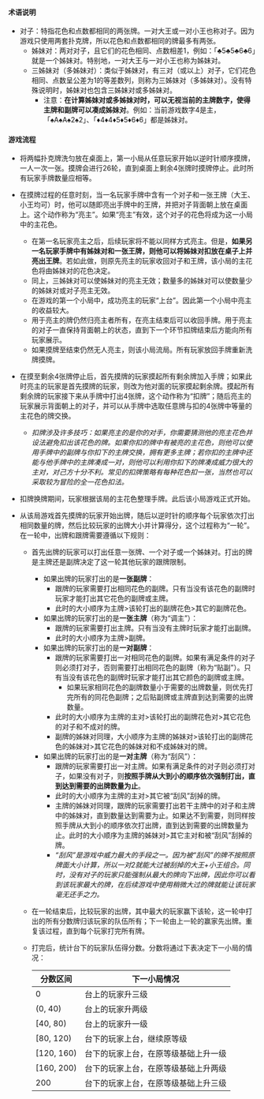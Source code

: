 #### 术语说明

- 对子：特指花色和点数都相同的两张牌。一对大王或一对小王也称对子。因为游戏只使用两套扑克牌，所以花色和点数都相同的牌最多有两张。
  - 姊妹对：两对对子，且它们的花色相同、点数相差1，例如：「♣5♣5♣6♣6」就是一个姊妹对。特别地，一对大王与一对小王也称为姊妹对。
  - 三姊妹对（多姊妹对）：类似于姊妹对，有三对（或以上）对子，它们花色相同、点数呈公差为1的等差数列，则称为三姊妹对（多姊妹对）。没有特殊说明时，姊妹对也包含三姊妹对或多姊妹对。
    - 注意：**在计算姊妹对或多姊妹对时，可以无视当前的主牌数字，使得主牌和副牌可以凑成姊妹对**。例如：当前游戏数字4是主，「♠A♠A♠2♠2」、「♦4♦4♦5♦5♦6♦6」都是姊妹对。

#### 游戏流程

- 将两幅扑克牌洗匀放在桌面上，第一小局从任意玩家开始以逆时针顺序摸牌，一人一次一张。摸牌会进行26轮，直到桌面上剩余4张牌时摸牌停止。此时所有玩家手牌数量应相等。

- 在摸牌过程的任意时刻，当一名玩家手牌中含有一个对子和一张王牌（大王、小王均可）时，他可以随即亮出手牌中的王牌，并把对子背面朝上放在桌面上。这个动作称为“亮主”。如果“亮主”有效，这个对子的花色将成为这一小局中的主花色。

  - 在第一名玩家亮主之后，后续玩家将不能以同样方式亮主。但是，**如果另一名玩家手牌中有姊妹对和一张王牌，则他可以将姊妹对扣放在桌子上并亮出王牌**。若如此做，则原先亮主的玩家收回对子和王牌，该小局的主花色将由姊妹对的花色决定。
  - 同上，三姊妹对可以使姊妹对的亮主无效；数量多的姊妹对可以使数量少的姊妹对或对子亮主无效。
  - 在游戏的第一个小局中，成功亮主的玩家“上台”。因此第一个小局中亮主的收益较大。
  - 用于亮主的牌仍然归亮主者所有，在亮主结束后可以收回手牌。用于亮主的对子一直保持背面朝上的状态，直到下一个环节扣牌结束后方能向所有玩家展示。
  - 如果摸牌至结束仍然无人亮主，则该小局流局。所有玩家放回手牌重新洗牌摸牌。

- 在摸至剩余4张牌停止后，首先摸牌的玩家摸起所有剩余牌加入手牌；如果此时亮主的玩家是首先摸牌的玩家，则改为他对面的玩家摸起剩余牌。摸起所有剩余牌的玩家接下来从手牌中打出4张牌，这个动作称为“扣牌”；随后亮主的玩家展示背面朝上的对子，并可以从手牌中选取任意牌与扣的4张牌中等量的主花色的牌交换。

  - *扣牌涉及许多技巧：如果亮主的是你的对手，你需要猜测他的亮主花色并设法避免扣出该花色的牌。如果你扣的牌中有被亮的主花色，则他可以使用手牌中的副牌与你扣下的主牌交换，拥有更多主牌；若你扣的主牌中还能与他手牌中的主牌凑成一对，则他可以利用你扣下的牌凑成威力很大的主对，对己方十分不利。常见的扣牌策略有每种花色扣一张，当然也可以采取较为冒险的全一花色扣法。*

- 扣牌换牌期间，玩家根据该局的主花色整理手牌。此后该小局游戏正式开始。

- 从该局游戏首先摸牌的玩家开始出牌，随后以逆时针的顺序每个玩家依次打出相同数量的牌，然后比较玩家的出牌大小并计算得分，这个过程称为“一轮”。在一轮中，出牌和跟牌需要遵循以下规则：

  - 首先出牌的玩家可以打出任意一张牌、一个对子或一个姊妹对。打出的牌是主牌还是副牌决定了这一轮其他玩家的跟牌限制。

    - 如果出牌的玩家打出的是**一张副牌**：
      - 跟牌的玩家需要打出相同花色的副牌。只有当没有该花色的副牌时玩家才能打出其它花色的副牌或主牌。
      - 此时的大小顺序为主牌>该轮打出的副牌花色>其它的副牌花色。
    - 如果出牌的玩家打出的是**一张主牌**（称为“调主”）：
      - 跟牌的玩家需要打出主牌。只有当没有主牌时玩家才能打出副牌。
      - 此时的大小顺序为主牌>副牌。
    - 如果出牌的玩家打出的是**一对副牌**：
      - 跟牌的玩家需要打出一对相同花色的副牌。如果有满足条件的对子则必须打对子，否则需要打出相同花色的副牌（称为“贴副”）。只有当没有该花色的副牌时玩家才能打出其它颜色的副牌或主牌。
        - 如果玩家相同花色的副牌数量小于需要的出牌数量，则优先打完所有的同花色副牌；之后贴副牌或主牌直到达到需要的出牌数量。
      - 此时的大小顺序为主牌的主对>该轮打出的副牌花色对>其它花色的对子和不成对的牌。
      - 副牌的姊妹对同理，大小顺序为主牌的姊妹对>该轮打出的副牌花色的姊妹对>其它花色的姊妹对和不成姊妹对的牌。
    - 如果出牌的玩家打出的是**一对主牌**（称为“刮风”）：
      - 跟牌的玩家需要打出一对主牌。如果有满足条件的对子则必须打对子，如果没有对子，则**按照手牌从大到小的顺序依次强制打出，直到达到需要的出牌数量为止**。
      - 此时的大小顺序为主牌的主对>其它被“刮风”刮掉的牌。
      - 主牌的姊妹对同理，跟牌的玩家需要打出若干主牌中的对子和主牌中的姊妹对，直到数量达到需要为止。如果达不到需要，则同样按照手牌从大到小的顺序依次打出牌，直到达到需要的出牌数量为止。此时的大小顺序为主牌的姊妹对>其它主对和被“刮风”刮掉的牌。
      - *“刮风”是游戏中威力最大的手段之一。因为被“刮风”的牌不按照原牌面大小计算，所以一对2就能大过被刮掉的大王+小王组合。同时，没有对子的玩家只能强制从最大的牌向下出牌，因此你可以看到该玩家最大的牌，在后续游戏中使用稍微大过的牌就能让该玩家毫无还手之力。*

  - 在一轮结束后，比较玩家的出牌，其中最大的玩家赢下该轮，这一轮中打出的所有分数牌归该玩家的队伍所有；下一轮由上一轮的赢家先出牌。重复该过程，直到每个玩家打完所有牌。

  - 打完后，统计台下的玩家队伍得分数。分数将通过下表决定下一小局的情况：

    | 分数区间   | 下一小局情况                         |
    | ---------- | ------------------------------------ |
    | 0          | 台上的玩家升三级                     |
    | (0, 40)    | 台上的玩家升两级                     |
    | [40, 80)   | 台上的玩家升一级                     |
    | [80, 120)  | 台下的玩家上台，继续原等级           |
    | [120, 160) | 台下的玩家上台，在原等级基础上升一级 |
    | [160, 200) | 台下的玩家上台，在原等级基础上升两级 |
    | 200        | 台下的玩家上台，在原等级基础上升三级 |

    

